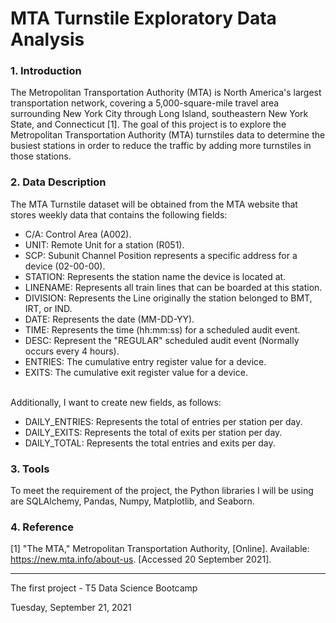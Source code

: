 # MTA Turnstile Exploratory Data Analysis

### 1.	Introduction
The Metropolitan Transportation Authority (MTA) is North America's largest transportation network, covering a 5,000-square-mile travel area surrounding New York City through Long Island, southeastern New York State, and Connecticut [1]. The goal of this project is to explore the Metropolitan Transportation Authority (MTA) turnstiles data to determine the busiest stations in order to reduce the traffic by adding more turnstiles in those stations.

### 2.	Data Description
The MTA Turnstile dataset will be obtained from the MTA website that stores weekly data that contains the following fields:
- C/A: Control Area (A002).
- UNIT: Remote Unit for a station (R051).
- SCP: Subunit Channel Position represents a specific address for a device (02-00-00).
- STATION: Represents the station name the device is located at.
- LINENAME: Represents all train lines that can be boarded at this station.
- DIVISION: Represents the Line originally the station belonged to BMT, IRT, or IND.
- DATE: Represents the date (MM-DD-YY).
- TIME: Represents the time (hh:mm:ss) for a scheduled audit event.
- DESC: Represent the "REGULAR" scheduled audit event (Normally occurs every 4 hours).
- ENTRIES: The cumulative entry register value for a device.
- EXITS: The cumulative exit register value for a device.

<br>
Additionally, I want to create new fields, as follows:

- DAILY_ENTRIES: Represents the total of entries per station per day.
- DAILY_EXITS: Represents the total of exits per station per day.
- DAILY_TOTAL: Represents the total entries and exits per day.

### 3.	Tools
To meet the requirement of the project, the Python libraries I will be using are SQLAlchemy, Pandas, Numpy, Matplotlib, and Seaborn. 
 
### 4.	Reference
[1] 	"The MTA," Metropolitan Transportation Authority, [Online]. Available: https://new.mta.info/about-us. [Accessed 20 September 2021].



*********************************************
The first project - T5 Data Science Bootcamp

Tuesday, September 21, 2021
